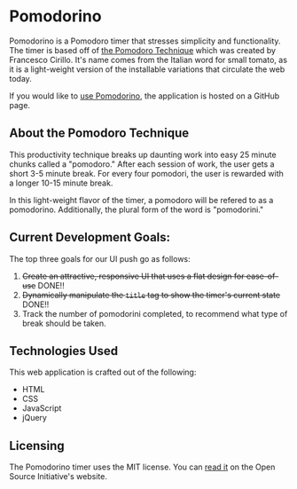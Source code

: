 # Pomodorino
Pomodorino is a Pomodoro timer that stresses simplicity and functionality. The timer is based off of [the Pomodoro Technique](http://pomodorotechnique.com/) which was created by Francesco Cirillo. It's name comes from the Italian word for small tomato, as it is a light-weight version of the installable variations that circulate the web today.

If you would like to [use Pomodorino](http://cosmicauma31.github.io/Pomodorino/), the application is hosted on a GitHub page.

## About the Pomodoro Technique
This productivity technique breaks up daunting work into easy 25 minute chunks called a "pomodoro." After each session of work, the user gets a short 3-5 minute break. For every four pomodori, the user is rewarded with a longer 10-15 minute break.

In this light-weight flavor of the timer, a pomodoro will be refered to as a pomodorino. Additionally, the plural form of the word is "pomodorini."

## Current Development Goals:
The top three goals for our UI push go as follows:

1. ~~Create an attractive, responsive UI that uses a flat design for ease-of-use~~ DONE!!
2. ~~Dynamically manipulate the `title` tag to show the timer's current state~~ DONE!!
3. Track the number of pomodorini completed, to recommend what type of break should be taken.

## Technologies Used
This web application is crafted out of the following:
- HTML
- CSS
- JavaScript
 - jQuery

## Licensing
The Pomodorino timer uses the MIT license. You can [read it](http://opensource.org/licenses/MIT) on the Open Source Initiative's website.